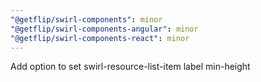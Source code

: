 ```yaml
---
"@getflip/swirl-components": minor
"@getflip/swirl-components-angular": minor
"@getflip/swirl-components-react": minor
---
```


Add option to set swirl-resource-list-item label min-height
